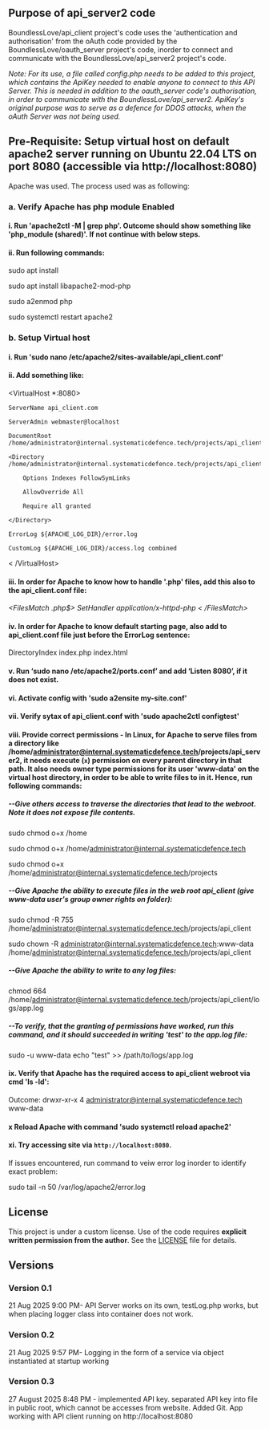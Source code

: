 
## Purpose of api_server2 code
BoundlessLove/api_client project's code uses the 'authentication and authorisation' from the oAuth code provided by the BoundlessLove/oauth_server project's code, inorder to connect and communicate with the BoundlessLove/api_server2 project's code. 

*Note: For its use, a file called config.php needs to be added to this project, which contains the ApiKey needed to enable anyone to connect to this API Server. This is needed in addition to the oauth_server code's authorisation, in order to communicate with the BoundlessLove/api_server2. ApiKey's original purpose was to serve as a defence for DDOS attacks, when the oAuth Server was not being used.*


## Pre-Requisite: Setup virtual host on default apache2 server running on Ubuntu 22.04 LTS on port 8080 (accessible via http://localhost:8080)
Apache was used. The process used was as following:
### a. Verify Apache has php module Enabled
#### i. Run 'apache2ctl -M | grep php'. Outcome should show something like 'php_module (shared)'. If not continue with below steps.
#### ii. Run following commands:

sudo apt install

sudo apt install libapache2-mod-php

sudo a2enmod php

sudo systemctl restart apache2


### b. Setup Virtual host
#### i. Run 'sudo nano /etc/apache2/sites-available/api_client.conf'
#### ii. Add something like:
<VirtualHost *:8080>

    ServerName api_client.com
    
    ServerAdmin webmaster@localhost
    
    DocumentRoot /home/administrator@internal.systematicdefence.tech/projects/api_client
    
    <Directory /home/administrator@internal.systematicdefence.tech/projects/api_client>
    
        Options Indexes FollowSymLinks
        
        AllowOverride All
        
        Require all granted
        
    </Directory>

    ErrorLog ${APACHE_LOG_DIR}/error.log
    
    CustomLog ${APACHE_LOG_DIR}/access.log combined
    
< /VirtualHost>

#### iii. In order for Apache to know how to handle '.php' files, add this also to the api_client.conf file:

*<FilesMatch \.php$> SetHandler application/x-httpd-php < /FilesMatch>*

#### iv. In order for Apache to know default starting page, also add to api_client.conf file just before the ErrorLog sentence:
DirectoryIndex index.php index.html

#### v. Run ‘sudo nano /etc/apache2/ports.conf’ and add ‘Listen 8080’, if it does not exist.
#### vi. Activate config with 'sudo a2ensite my-site.conf'
#### vii. Verify sytax of api_client.conf with 'sudo apache2ctl configtest'
#### viii. Provide correct permissions - In Linux, for Apache to serve files from a directory like /home/administrator@internal.systematicdefence.tech/projects/api_server2, it needs **execute (`x`) permission** on **every parent directory** in that path. It also needs owner type permissions for its user 'www-data' on the virtual host directory, in order to be able to write files to in it. Hence, run following commands:
##### --Give others access to traverse the directories that lead to the webroot. Note it does not expose file contents.

sudo chmod o+x /home

sudo chmod o+x /home/administrator@internal.systematicdefence.tech

sudo chmod o+x /home/administrator@internal.systematicdefence.tech/projects

##### --Give Apache the ability to execute files in the web root api_client (give www-data user's group owner rights on folder):

sudo chmod -R 755 /home/administrator@internal.systematicdefence.tech/projects/api_client

sudo chown -R administrator@internal.systematicdefence.tech:www-data /home/administrator@internal.systematicdefence.tech/projects/api_client

##### --Give Apache the ability to write to any log files:
chmod 664 /home/administrator@internal.systematicdefence.tech/projects/api_client/logs/app.log

##### --To verify, that the granting of permissions have worked, run this command, and it should succeeded in writing 'test' to the app.log file: 
sudo -u www-data echo "test" >> /path/to/logs/app.log

#### ix. Verify that Apache has the required access to api_client webroot via cmd 'ls -ld':
Outcome: drwxr-xr-x 4 administrator@internal.systematicdefence.tech www-data

#### x Reload Apache with command 'sudo systemctl reload apache2'
#### xi. Try accessing site via `http://localhost:8080`. 
If issues encountered, run command to veiw error log inorder to identify exact problem:

sudo tail -n 50 /var/log/apache2/error.log

## License
This project is under a custom license. Use of the code requires **explicit written permission from the author**. See the [LICENSE](./LICENSE) file for details.

## Versions

### Version 0.1
21 Aug 2025 9:00 PM- API Server works on its own, testLog.php works, but when placing logger class into container does not work.

### Version 0.2
21 Aug 2025 9:57 PM- Logging in the form of a service via object instantiated at startup working

### Version 0.3
27 August 2025 8:48 PM - implemented API key. separated API key into file in public root, which cannot be accesses from website. Added Git. App working with API client running on http://localhost:8080
